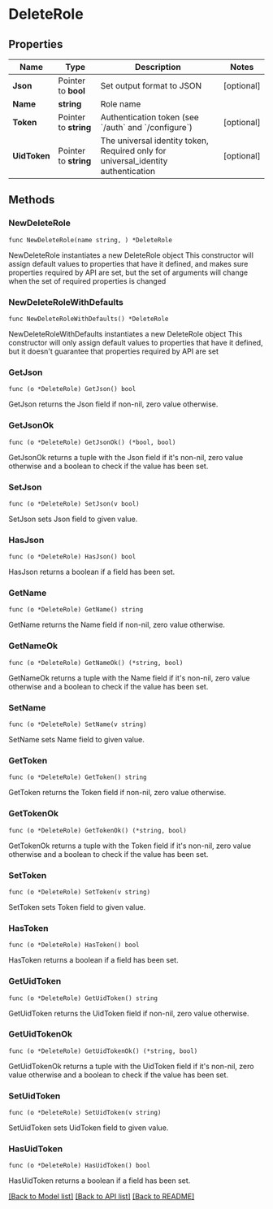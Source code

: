 # DeleteRole

## Properties

Name | Type | Description | Notes
------------ | ------------- | ------------- | -------------
**Json** | Pointer to **bool** | Set output format to JSON | [optional] 
**Name** | **string** | Role name | 
**Token** | Pointer to **string** | Authentication token (see &#x60;/auth&#x60; and &#x60;/configure&#x60;) | [optional] 
**UidToken** | Pointer to **string** | The universal identity token, Required only for universal_identity authentication | [optional] 

## Methods

### NewDeleteRole

`func NewDeleteRole(name string, ) *DeleteRole`

NewDeleteRole instantiates a new DeleteRole object
This constructor will assign default values to properties that have it defined,
and makes sure properties required by API are set, but the set of arguments
will change when the set of required properties is changed

### NewDeleteRoleWithDefaults

`func NewDeleteRoleWithDefaults() *DeleteRole`

NewDeleteRoleWithDefaults instantiates a new DeleteRole object
This constructor will only assign default values to properties that have it defined,
but it doesn't guarantee that properties required by API are set

### GetJson

`func (o *DeleteRole) GetJson() bool`

GetJson returns the Json field if non-nil, zero value otherwise.

### GetJsonOk

`func (o *DeleteRole) GetJsonOk() (*bool, bool)`

GetJsonOk returns a tuple with the Json field if it's non-nil, zero value otherwise
and a boolean to check if the value has been set.

### SetJson

`func (o *DeleteRole) SetJson(v bool)`

SetJson sets Json field to given value.

### HasJson

`func (o *DeleteRole) HasJson() bool`

HasJson returns a boolean if a field has been set.

### GetName

`func (o *DeleteRole) GetName() string`

GetName returns the Name field if non-nil, zero value otherwise.

### GetNameOk

`func (o *DeleteRole) GetNameOk() (*string, bool)`

GetNameOk returns a tuple with the Name field if it's non-nil, zero value otherwise
and a boolean to check if the value has been set.

### SetName

`func (o *DeleteRole) SetName(v string)`

SetName sets Name field to given value.


### GetToken

`func (o *DeleteRole) GetToken() string`

GetToken returns the Token field if non-nil, zero value otherwise.

### GetTokenOk

`func (o *DeleteRole) GetTokenOk() (*string, bool)`

GetTokenOk returns a tuple with the Token field if it's non-nil, zero value otherwise
and a boolean to check if the value has been set.

### SetToken

`func (o *DeleteRole) SetToken(v string)`

SetToken sets Token field to given value.

### HasToken

`func (o *DeleteRole) HasToken() bool`

HasToken returns a boolean if a field has been set.

### GetUidToken

`func (o *DeleteRole) GetUidToken() string`

GetUidToken returns the UidToken field if non-nil, zero value otherwise.

### GetUidTokenOk

`func (o *DeleteRole) GetUidTokenOk() (*string, bool)`

GetUidTokenOk returns a tuple with the UidToken field if it's non-nil, zero value otherwise
and a boolean to check if the value has been set.

### SetUidToken

`func (o *DeleteRole) SetUidToken(v string)`

SetUidToken sets UidToken field to given value.

### HasUidToken

`func (o *DeleteRole) HasUidToken() bool`

HasUidToken returns a boolean if a field has been set.


[[Back to Model list]](../README.md#documentation-for-models) [[Back to API list]](../README.md#documentation-for-api-endpoints) [[Back to README]](../README.md)


